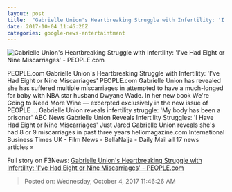 ```yaml
---
layout: post
title:  "Gabrielle Union's Heartbreaking Struggle with Infertility: 'I've Had Eight or Nine Miscarriages' - PEOPLE.com"
date: 2017-10-04 11:46:26Z
categories: google-news-entertaintment
---
```


![Gabrielle Union's Heartbreaking Struggle with Infertility: 'I've Had Eight or Nine Miscarriages' - PEOPLE.com](http://peopledotcom.files.wordpress.com/2017/10/gabrielle-union-1.jpg?crop=0px%2C49px%2C1115px%2C586px&resize=1200%2C630)

PEOPLE.com Gabrielle Union's Heartbreaking Struggle with Infertility: 'I've Had Eight or Nine Miscarriages' PEOPLE.com Gabrielle Union has revealed she has suffered multiple miscarriages in attempted to have a much-longed for baby with NBA star husband Dwyane Wade. In her new book We're Going to Need More Wine — excerpted exclusively in the new issue of PEOPLE ... Gabrielle Union reveals infertility struggle: 'My body has been a prisoner' ABC News Gabrielle Union Reveals Infertility Struggles: 'I Have Had Eight or Nine Miscarriages' Just Jared Gabrielle Union reveals she's had 8 or 9 miscarriages in past three years hellomagazine.com International Business Times UK - Film News - BellaNaija - Daily Mail all 17 news articles »


Full story on F3News: [Gabrielle Union's Heartbreaking Struggle with Infertility: 'I've Had Eight or Nine Miscarriages' - PEOPLE.com](http://www.f3nws.com/n/mqTFdC)

> Posted on: Wednesday, October 4, 2017 11:46:26 AM
